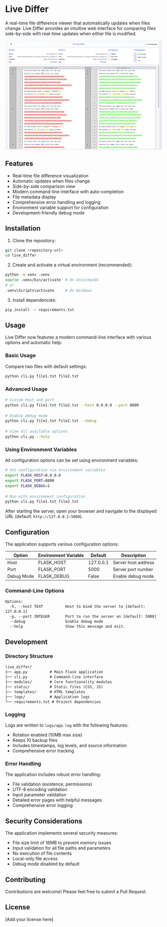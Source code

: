 # Live Differ

A real-time file difference viewer that automatically updates when files change. Live Differ provides an intuitive web interface for comparing files side-by-side with real-time updates when either file is modified.

![Live Differ Screenshot](assets/images/screenshot.png)

## Features

- Real-time file difference visualization
- Automatic updates when files change
- Side-by-side comparison view
- Modern command-line interface with auto-completion
- File metadata display
- Comprehensive error handling and logging
- Environment variable support for configuration
- Development-friendly debug mode

## Installation

1. Clone the repository:
```bash
git clone <repository-url>
cd live_differ
```

2. Create and activate a virtual environment (recommended):
```bash
python -m venv .venv
source .venv/bin/activate  # On Unix/macOS
# or
.venv\Scripts\activate     # On Windows
```

3. Install dependencies:
```bash
pip install -r requirements.txt
```

## Usage

Live Differ now features a modern command-line interface with various options and automatic help:

### Basic Usage

Compare two files with default settings:
```bash
python cli.py file1.txt file2.txt
```

### Advanced Usage

```bash
# Custom host and port
python cli.py file1.txt file2.txt --host 0.0.0.0 --port 8000

# Enable debug mode
python cli.py file1.txt file2.txt --debug

# View all available options
python cli.py --help
```

### Using Environment Variables

All configuration options can be set using environment variables:

```bash
# Set configuration via environment variables
export FLASK_HOST=0.0.0.0
export FLASK_PORT=8000
export FLASK_DEBUG=1

# Run with environment configuration
python cli.py file1.txt file2.txt
```

After starting the server, open your browser and navigate to the displayed URL (default: `http://127.0.0.1:5000`).

## Configuration

The application supports various configuration options:

| Option | Environment Variable | Default | Description |
|--------|---------------------|---------|-------------|
| Host | FLASK_HOST | 127.0.0.1 | Server host address |
| Port | FLASK_PORT | 5000 | Server port number |
| Debug Mode | FLASK_DEBUG | False | Enable debug mode |

### Command-Line Options

```
Options:
  -h, --host TEXT          Host to bind the server to [default: 127.0.0.1]
  -p, --port INTEGER       Port to run the server on [default: 5000]
  --debug                  Enable debug mode
  --help                   Show this message and exit.
```

## Development

### Directory Structure

```
live_differ/
├── app.py          # Main Flask application
├── cli.py          # Command-line interface
├── modules/        # Core functionality modules
├── static/         # Static files (CSS, JS)
├── templates/      # HTML templates
├── logs/           # Application logs
└── requirements.txt # Project dependencies
```

### Logging

Logs are written to `logs/app.log` with the following features:
- Rotation enabled (10MB max size)
- Keeps 10 backup files
- Includes timestamps, log levels, and source information
- Comprehensive error tracking

### Error Handling

The application includes robust error handling:
- File validation (existence, permissions)
- UTF-8 encoding validation
- Input parameter validation
- Detailed error pages with helpful messages
- Comprehensive error logging

## Security Considerations

The application implements several security measures:
- File size limit of 16MB to prevent memory issues
- Input validation for all file paths and parameters
- No execution of file contents
- Local-only file access
- Debug mode disabled by default

## Contributing

Contributions are welcome! Please feel free to submit a Pull Request.

## License

[Add your license here]
